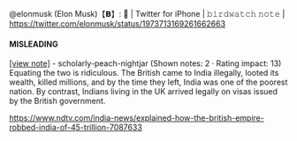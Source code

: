 @elonmusk (Elon Musk)【𝗕】: 🤔 | Twitter for iPhone | 𝚋𝚒𝚛𝚍𝚠𝚊𝚝𝚌𝚑 𝚗𝚘𝚝𝚎 | https://twitter.com/elonmusk/status/1973713169261662663

#### MISLEADING

[[view note]](https://x.com/i/birdwatch/n/1974001155781898629) - scholarly-peach-nightjar (Shown notes: 2 · Rating impact: 13)\
Equating the two is ridiculous.
The British came to India illegally, looted its wealth, killed millions, and by the time they left, India was one of the poorest nation.
By contrast, Indians living in the UK arrived legally on visas issued by the British government.

https://www.ndtv.com/india-news/explained-how-the-british-empire-robbed-india-of-45-trillion-7087633
